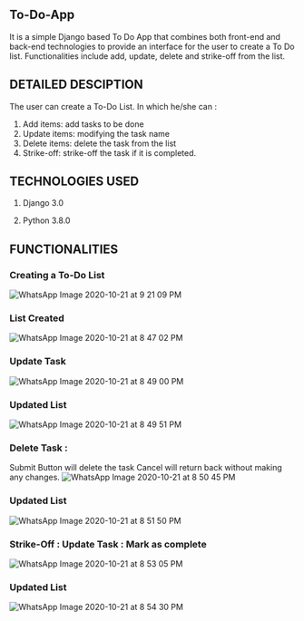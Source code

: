 ## To-Do-App
It is a simple Django based To Do App that combines both front-end and back-end technologies to provide an interface for the user to create a To Do list. Functionalities include add, update, delete and strike-off from the list.

## DETAILED DESCIPTION
The user can create a To-Do List. In which he/she can : 
1. Add items: add tasks to be done
2. Update items: modifying the task name
3. Delete items: delete the task from the list
4. Strike-off: strike-off the task if it is completed. 

## TECHNOLOGIES USED
1. Django 3.0

2. Python 3.8.0

## FUNCTIONALITIES
### Creating a To-Do List
![WhatsApp Image 2020-10-21 at 9 21 09 PM](https://user-images.githubusercontent.com/62174148/96745127-6b156400-13e3-11eb-95df-3644585f5736.jpeg)

### List Created
![WhatsApp Image 2020-10-21 at 8 47 02 PM](https://user-images.githubusercontent.com/62174148/96740720-b8430700-13de-11eb-81cc-14ffe31ac775.jpeg)

### Update Task
![WhatsApp Image 2020-10-21 at 8 49 00 PM](https://user-images.githubusercontent.com/62174148/96740869-e0326a80-13de-11eb-991a-4c22d0571c46.jpeg)

### Updated List
![WhatsApp Image 2020-10-21 at 8 49 51 PM](https://user-images.githubusercontent.com/62174148/96740994-fdffcf80-13de-11eb-853e-90195e035853.jpeg)

### Delete Task : 
Submit Button will delete the task
Cancel will return back without making any changes.
![WhatsApp Image 2020-10-21 at 8 50 45 PM](https://user-images.githubusercontent.com/62174148/96741114-1cfe6180-13df-11eb-9c7c-d26721b50bf5.jpeg)

### Updated List
![WhatsApp Image 2020-10-21 at 8 51 50 PM](https://user-images.githubusercontent.com/62174148/96741307-461ef200-13df-11eb-9bea-e9d96ab5a104.jpeg)

### Strike-Off : Update Task : Mark as complete
![WhatsApp Image 2020-10-21 at 8 53 05 PM](https://user-images.githubusercontent.com/62174148/96741471-71a1dc80-13df-11eb-8eb7-1dfcc821c93d.jpeg)

### Updated List
![WhatsApp Image 2020-10-21 at 8 54 30 PM](https://user-images.githubusercontent.com/62174148/96741642-a3b33e80-13df-11eb-857e-0034bd8bd37a.jpeg)



